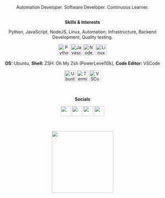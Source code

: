 

<p align="center">Automation Developer. Software Developer. Continuous Learner. 

<br/>
<br/>
<p align="center"><b>Skills & Interests</b>

<p align="center">
Python, JavaScript, NodeJS, Linux, Automation, Infrastructure, Backend Development, Quality testing.

<p align="center">
<img src="https://raw.githubusercontent.com/danielcranney/readme-generator/main/public/icons/skills/python-colored.svg" width="36" height="36" alt="Python" />
<img src="https://raw.githubusercontent.com/danielcranney/readme-generator/main/public/icons/skills/javascript-colored.svg" width="36" height="36" alt="Javascript" />
<img src="https://raw.githubusercontent.com/danielcranney/readme-generator/main/public/icons/skills/nodejs-colored.svg" width="36" height="36" alt="NodeJS" />
<img src="https://cdn-icons-png.flaticon.com/512/518/518713.png" width="36" height="36" alt="Linux" />

<p align="center">
  <b>OS:</b> Ubuntu, <b>Shell:</b> ZSH: Oh My Zsh (PowerLevel10k), <b>Code Editor:</b> VSCode
</p>

<p align="center">
<img src="https://cdn-icons-png.flaticon.com/512/5969/5969282.png" width="36" height="36" alt="Ubuntu" />
<img src="https://cdn-icons-png.flaticon.com/512/7560/7560719.png" width="36" height="36" alt="Terminal" />
<img src="https://user-images.githubusercontent.com/83350680/206025056-de62587a-3161-4b04-9f2a-b5598204c8e2.png" width="36" height="36" alt="VSCode" />
</p>




<br/>
<p align="center"><b>Socials</b>

<p align="center"> <a href="https://www.linkedin.com/in/kazaz-or/" target="_blank" rel="noreferrer"><img src="https://raw.githubusercontent.com/danielcranney/readme-generator/main/public/icons/socials/linkedin.svg" width="32" height="32" /></a> <a href="https://discord.com/users/Kazi#6628" target="_blank" rel="noreferrer"><img src="https://raw.githubusercontent.com/danielcranney/readme-generator/main/public/icons/socials/discord.svg" width="32" height="32" /></a> <a href="https://github.com/Kazaz-Or" target="_blank" rel="noreferrer"><img src="https://raw.githubusercontent.com/danielcranney/readme-generator/main/public/icons/socials/github.svg" width="32" height="32" /></a>  <a href="https://twitter.com/OrKazaz" target="_blank" rel="noreferrer"><img src="https://raw.githubusercontent.com/danielcranney/readme-generator/main/public/icons/socials/twitter.svg" width="32" height="32" /></a></p>
<br/>

<p align="center"></b>
<img align="center" src="https://github-readme-stats.vercel.app/api/top-langs/?username=kazaz-or&hide=CSS,HTML,SCSS,Gherkin,RobotFramework&langs_count=15&layout=compact&theme=tokyonight&hide_border=true&count_private=true" height="198px">
